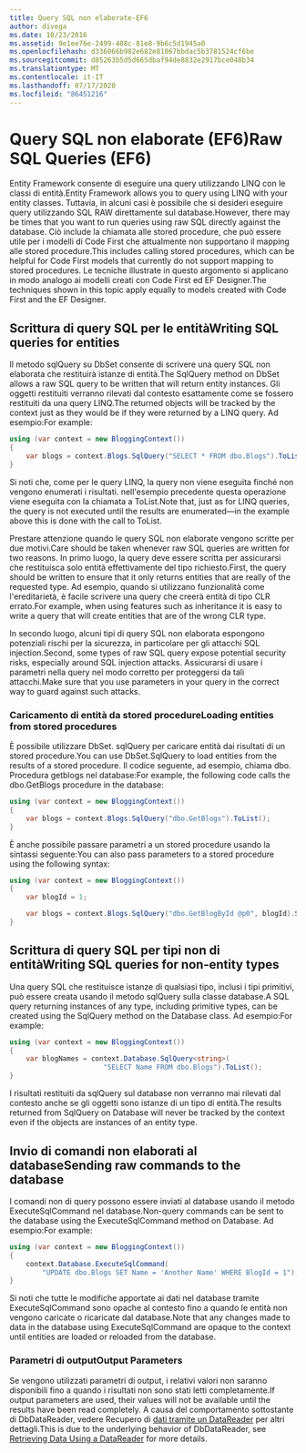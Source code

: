 ```yaml
---
title: Query SQL non elaborate-EF6
author: divega
ms.date: 10/23/2016
ms.assetid: 9e1ee76e-2499-408c-81e8-9b6c5d1945a0
ms.openlocfilehash: d336066b982e682e81067bbdac5b3781524cf6be
ms.sourcegitcommit: d85263b5d5d665dbaf94de8832e2917bce048b34
ms.translationtype: MT
ms.contentlocale: it-IT
ms.lasthandoff: 07/17/2020
ms.locfileid: "86451216"
---
```

# <a name="raw-sql-queries-ef6"></a><span data-ttu-id="20fad-102">Query SQL non elaborate (EF6)</span><span class="sxs-lookup"><span data-stu-id="20fad-102">Raw SQL Queries (EF6)</span></span>

<span data-ttu-id="20fad-103">Entity Framework consente di eseguire una query utilizzando LINQ con le classi di entità.</span><span class="sxs-lookup"><span data-stu-id="20fad-103">Entity Framework allows you to query using LINQ with your entity classes.</span></span> <span data-ttu-id="20fad-104">Tuttavia, in alcuni casi è possibile che si desideri eseguire query utilizzando SQL RAW direttamente sul database.</span><span class="sxs-lookup"><span data-stu-id="20fad-104">However, there may be times that you want to run queries using raw SQL directly against the database.</span></span> <span data-ttu-id="20fad-105">Ciò include la chiamata alle stored procedure, che può essere utile per i modelli di Code First che attualmente non supportano il mapping alle stored procedure.</span><span class="sxs-lookup"><span data-stu-id="20fad-105">This includes calling stored procedures, which can be helpful for Code First models that currently do not support mapping to stored procedures.</span></span> <span data-ttu-id="20fad-106">Le tecniche illustrate in questo argomento si applicano in modo analogo ai modelli creati con Code First ed EF Designer.</span><span class="sxs-lookup"><span data-stu-id="20fad-106">The techniques shown in this topic apply equally to models created with Code First and the EF Designer.</span></span>  

## <a name="writing-sql-queries-for-entities"></a><span data-ttu-id="20fad-107">Scrittura di query SQL per le entità</span><span class="sxs-lookup"><span data-stu-id="20fad-107">Writing SQL queries for entities</span></span>  

<span data-ttu-id="20fad-108">Il metodo sqlQuery su DbSet consente di scrivere una query SQL non elaborata che restituirà istanze di entità.</span><span class="sxs-lookup"><span data-stu-id="20fad-108">The SqlQuery method on DbSet allows a raw SQL query to be written that will return entity instances.</span></span> <span data-ttu-id="20fad-109">Gli oggetti restituiti verranno rilevati dal contesto esattamente come se fossero restituiti da una query LINQ.</span><span class="sxs-lookup"><span data-stu-id="20fad-109">The returned objects will be tracked by the context just as they would be if they were returned by a LINQ query.</span></span> <span data-ttu-id="20fad-110">Ad esempio:</span><span class="sxs-lookup"><span data-stu-id="20fad-110">For example:</span></span>  

``` csharp  
using (var context = new BloggingContext())
{
    var blogs = context.Blogs.SqlQuery("SELECT * FROM dbo.Blogs").ToList();
}
```  

<span data-ttu-id="20fad-111">Si noti che, come per le query LINQ, la query non viene eseguita finché non vengono enumerati i risultati. nell'esempio precedente questa operazione viene eseguita con la chiamata a ToList.</span><span class="sxs-lookup"><span data-stu-id="20fad-111">Note that, just as for LINQ queries, the query is not executed until the results are enumerated—in the example above this is done with the call to ToList.</span></span>  

<span data-ttu-id="20fad-112">Prestare attenzione quando le query SQL non elaborate vengono scritte per due motivi.</span><span class="sxs-lookup"><span data-stu-id="20fad-112">Care should be taken whenever raw SQL queries are written for two reasons.</span></span> <span data-ttu-id="20fad-113">In primo luogo, la query deve essere scritta per assicurarsi che restituisca solo entità effettivamente del tipo richiesto.</span><span class="sxs-lookup"><span data-stu-id="20fad-113">First, the query should be written to ensure that it only returns entities that are really of the requested type.</span></span> <span data-ttu-id="20fad-114">Ad esempio, quando si utilizzano funzionalità come l'ereditarietà, è facile scrivere una query che creerà entità di tipo CLR errato.</span><span class="sxs-lookup"><span data-stu-id="20fad-114">For example, when using features such as inheritance it is easy to write a query that will create entities that are of the wrong CLR type.</span></span>  

<span data-ttu-id="20fad-115">In secondo luogo, alcuni tipi di query SQL non elaborata espongono potenziali rischi per la sicurezza, in particolare per gli attacchi SQL injection.</span><span class="sxs-lookup"><span data-stu-id="20fad-115">Second, some types of raw SQL query expose potential security risks, especially around SQL injection attacks.</span></span> <span data-ttu-id="20fad-116">Assicurarsi di usare i parametri nella query nel modo corretto per proteggersi da tali attacchi.</span><span class="sxs-lookup"><span data-stu-id="20fad-116">Make sure that you use parameters in your query in the correct way to guard against such attacks.</span></span>  

### <a name="loading-entities-from-stored-procedures"></a><span data-ttu-id="20fad-117">Caricamento di entità da stored procedure</span><span class="sxs-lookup"><span data-stu-id="20fad-117">Loading entities from stored procedures</span></span>  

<span data-ttu-id="20fad-118">È possibile utilizzare DbSet. sqlQuery per caricare entità dai risultati di un stored procedure.</span><span class="sxs-lookup"><span data-stu-id="20fad-118">You can use DbSet.SqlQuery to load entities from the results of a stored procedure.</span></span> <span data-ttu-id="20fad-119">Il codice seguente, ad esempio, chiama dbo. Procedura getblogs nel database:</span><span class="sxs-lookup"><span data-stu-id="20fad-119">For example, the following code calls the dbo.GetBlogs procedure in the database:</span></span>  

``` csharp
using (var context = new BloggingContext())
{
    var blogs = context.Blogs.SqlQuery("dbo.GetBlogs").ToList();
}
```  

<span data-ttu-id="20fad-120">È anche possibile passare parametri a un stored procedure usando la sintassi seguente:</span><span class="sxs-lookup"><span data-stu-id="20fad-120">You can also pass parameters to a stored procedure using the following syntax:</span></span>  

``` csharp
using (var context = new BloggingContext())
{
    var blogId = 1;

    var blogs = context.Blogs.SqlQuery("dbo.GetBlogById @p0", blogId).Single();
}
```  

## <a name="writing-sql-queries-for-non-entity-types"></a><span data-ttu-id="20fad-121">Scrittura di query SQL per tipi non di entità</span><span class="sxs-lookup"><span data-stu-id="20fad-121">Writing SQL queries for non-entity types</span></span>  

<span data-ttu-id="20fad-122">Una query SQL che restituisce istanze di qualsiasi tipo, inclusi i tipi primitivi, può essere creata usando il metodo sqlQuery sulla classe database.</span><span class="sxs-lookup"><span data-stu-id="20fad-122">A SQL query returning instances of any type, including primitive types, can be created using the SqlQuery method on the Database class.</span></span> <span data-ttu-id="20fad-123">Ad esempio:</span><span class="sxs-lookup"><span data-stu-id="20fad-123">For example:</span></span>  

``` csharp
using (var context = new BloggingContext())
{
    var blogNames = context.Database.SqlQuery<string>(
                       "SELECT Name FROM dbo.Blogs").ToList();
}
```  

<span data-ttu-id="20fad-124">I risultati restituiti da sqlQuery sul database non verranno mai rilevati dal contesto anche se gli oggetti sono istanze di un tipo di entità.</span><span class="sxs-lookup"><span data-stu-id="20fad-124">The results returned from SqlQuery on Database will never be tracked by the context even if the objects are instances of an entity type.</span></span>  

## <a name="sending-raw-commands-to-the-database"></a><span data-ttu-id="20fad-125">Invio di comandi non elaborati al database</span><span class="sxs-lookup"><span data-stu-id="20fad-125">Sending raw commands to the database</span></span>  

<span data-ttu-id="20fad-126">I comandi non di query possono essere inviati al database usando il metodo ExecuteSqlCommand nel database.</span><span class="sxs-lookup"><span data-stu-id="20fad-126">Non-query commands can be sent to the database using the ExecuteSqlCommand method on Database.</span></span> <span data-ttu-id="20fad-127">Ad esempio:</span><span class="sxs-lookup"><span data-stu-id="20fad-127">For example:</span></span>  

``` csharp
using (var context = new BloggingContext())
{
    context.Database.ExecuteSqlCommand(
        "UPDATE dbo.Blogs SET Name = 'Another Name' WHERE BlogId = 1");
}
```  

<span data-ttu-id="20fad-128">Si noti che tutte le modifiche apportate ai dati nel database tramite ExecuteSqlCommand sono opache al contesto fino a quando le entità non vengono caricate o ricaricate dal database.</span><span class="sxs-lookup"><span data-stu-id="20fad-128">Note that any changes made to data in the database using ExecuteSqlCommand are opaque to the context until entities are loaded or reloaded from the database.</span></span>  

### <a name="output-parameters"></a><span data-ttu-id="20fad-129">Parametri di output</span><span class="sxs-lookup"><span data-stu-id="20fad-129">Output Parameters</span></span>  

<span data-ttu-id="20fad-130">Se vengono utilizzati parametri di output, i relativi valori non saranno disponibili fino a quando i risultati non sono stati letti completamente.</span><span class="sxs-lookup"><span data-stu-id="20fad-130">If output parameters are used, their values will not be available until the results have been read completely.</span></span> <span data-ttu-id="20fad-131">A causa del comportamento sottostante di DbDataReader, vedere Recupero di [dati tramite un DataReader](https://go.microsoft.com/fwlink/?LinkID=398589) per altri dettagli.</span><span class="sxs-lookup"><span data-stu-id="20fad-131">This is due to the underlying behavior of DbDataReader, see [Retrieving Data Using a DataReader](https://go.microsoft.com/fwlink/?LinkID=398589) for more details.</span></span>  
